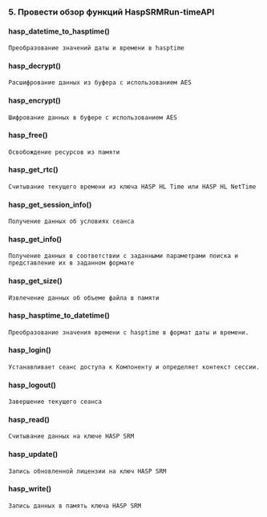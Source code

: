 ### 5. Провести обзор функций HaspSRMRun-timeAPI

#### hasp_datetime_to_hasptime()
    Преобразование значений даты и времени в hasptime

#### hasp_decrypt()
    Расшифрование данных из буфера с использованием AES

#### hasp_encrypt()
    Шифрование данных в буфере с использованием AES

#### hasp_free()
    Освобождение ресурсов из памяти

#### hasp_get_rtc()
    Считывание текущего времени из ключа HASP HL Time или HASP HL NetTime

#### hasp_get_session_info()
    Получение данных об условиях сеанса

#### hasp_get_info()
    Получение данных в соответствии с заданными параметрами поиска и представление их в заданном формате

#### hasp_get_size()
    Извлечение данных об объеме файла в памяти

#### hasp_hasptime_to_datetime()
    Преобразование значения времени с hasptime в формат даты и времени.

#### hasp_login()
    Устанавливает сеанс доступа к Компоненту и определяет контекст сессии.

#### hasp_logout()
    Завершение текущего сеанса

#### hasp_read()
    Считывание данных на ключе HASP SRM

#### hasp_update()
    Запись обновленной лицензии на ключ HASP SRM

#### hasp_write()
    Запись данных в память ключа HASP SRM
